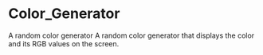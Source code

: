 # Color_Generator
A random color generator
A random color generator that displays the color and its RGB values on the screen.
